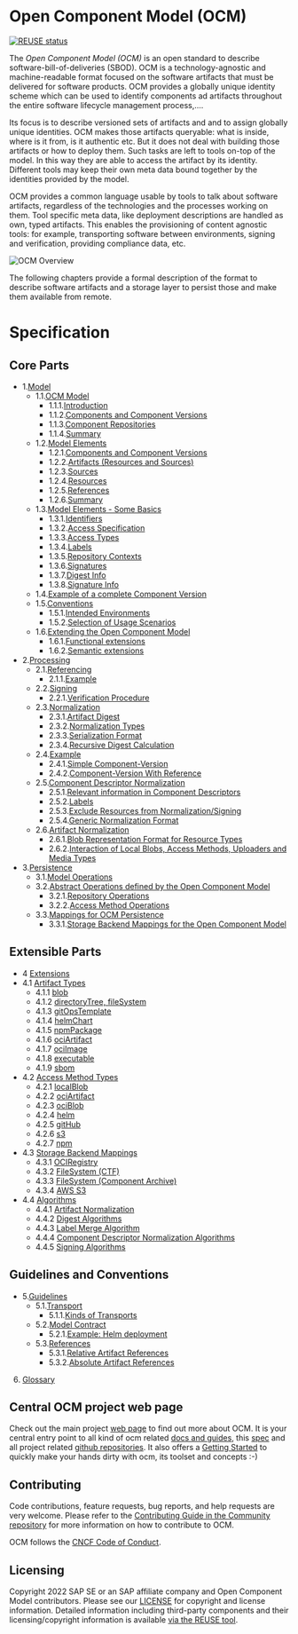 # Open Component Model (OCM)

[![REUSE status](https://api.reuse.software/badge/github.com/open-component-model/ocm-spec)](https://api.reuse.software/info/github.com/open-component-model/ocm-spec)

The _Open Component Model (OCM)_ is an open standard to describe software-bill-of-deliveries (SBOD). OCM is a technology-agnostic and machine-readable format focused on the software artifacts that must be delivered for software products. OCM provides a globally unique identity scheme which can be used to identify components ad artifacts throughout the entire software lifecycle management process,....

Its focus is to describe versioned sets of artifacts and and to assign globally unique identities. OCM makes those artifacts queryable: what is inside, where is it from, is it authentic etc. But it does not deal with building those artifacts or how to deploy them. Such tasks are left to tools on-top of the model. In this way they are able to access the artifact by its identity. Different tools may keep their own meta data bound together by the identities provided by the model.

OCM provides a common language usable by tools to talk about software artifacts, regardless of the technologies and the processes working on them. Tool specific meta data, like deployment descriptions are handled as own, typed artifacts. This enables the provisioning of content agnostic tools: for example, transporting software between environments, signing and verification, providing compliance data, etc.

![OCM Overview](doc/OCM.png)

The following chapters provide a formal description of the format to describe software artifacts and a storage layer to persist those and make them available from remote.

# Specification

## Core Parts

* 1.[Model](doc/01-model/README.md)
  * 1.1.[OCM Model](doc/01-model/01-model.md#ocm-model)
    * 1.1.1.[Introduction](doc/01-model/01-model.md#introduction)
    * 1.1.2.[Components and Component Versions](doc/01-model/01-model.md#components-and-component-versions)
    * 1.1.3.[Component Repositories](doc/01-model/01-model.md#component-repositories)
    * 1.1.4.[Summary](doc/01-model/01-model.md#summary)
  * 1.2.[Model Elements](doc/01-model/02-elements-toplevel.md#model-elements)
    * 1.2.1.[Components and Component Versions](doc/01-model/02-elements-toplevel.md#components-and-component-versions)
    * 1.2.2.[Artifacts (Resources and Sources)](doc/01-model/02-elements-toplevel.md#artifacts-resources-and-sources)
    * 1.2.3.[Sources](doc/01-model/02-elements-toplevel.md#sources)
    * 1.2.4.[Resources](doc/01-model/02-elements-toplevel.md#resources)
    * 1.2.5.[References](doc/01-model/02-elements-toplevel.md#references)
    * 1.2.6.[Summary](doc/01-model/02-elements-toplevel.md#summary)
  * 1.3.[Model Elements - Some Basics](doc/01-model/03-elements-sub.md)
    * 1.3.1.[Identifiers](doc/01-model/03-elements-sub.md#identifiers)
    * 1.3.2.[Access Specification](doc/01-model/03-elements-sub.md#access-specification)
    * 1.3.3.[Access Types](doc/01-model/03-elements-sub.md#access-types)
    * 1.3.4.[Labels](doc/01-model/03-elements-sub.md#labels)
    * 1.3.5.[Repository Contexts](doc/01-model/03-elements-sub.md#repository-contexts)
    * 1.3.6.[Signatures](doc/01-model/03-elements-sub.md#signatures)
    * 1.3.7.[Digest Info](doc/01-model/03-elements-sub.md#digest-info)
    * 1.3.8.[Signature Info](doc/01-model/03-elements-sub.md#signature-info)
  * 1.4.[Example of a complete Component Version](doc/01-model/04-example.md#example-of-a-complete-component-version)
  * 1.5.[Conventions](doc/01-model/06-conventions.md#conventions)
    * 1.5.1.[Intended Environments](doc/01-model/06-conventions.md#intended-environments)
    * 1.5.2.[Selection of Usage Scenarios](doc/01-model/06-conventions.md#selection-of-usage-scenarios)
  * 1.6.[Extending the Open Component Model](doc/01-model/07-extensions.md#extending-the-open-component-model)
    * 1.6.1.[Functional extensions](doc/01-model/07-extensions.md#functional-extensions)
    * 1.6.2.[Semantic extensions](doc/01-model/07-extensions.md#semantic-extensions)
* 2.[Processing](doc/02-processing/README.md)
  * 2.1.[Referencing](doc/02-processing/01-references.md#referencing)
    * 2.1.1.[Example](doc/02-processing/01-references.md#example)
  * 2.2.[Signing](doc/02-processing/03-signing.md#signing)
    * 2.2.1.[Verification Procedure](doc/02-processing/03-signing.md#verification-procedure)
  * 2.3.[Normalization](doc/02-processing/04-digest.md#normalization)
    * 2.3.1.[Artifact Digest](doc/02-processing/04-digest.md#artifact-digest)
    * 2.3.2.[Normalization Types](doc/02-processing/04-digest.md#normalization-types)
    * 2.3.3.[Serialization Format](doc/02-processing/04-digest.md#serialization-format)
    * 2.3.4.[Recursive Digest Calculation](doc/02-processing/04-digest.md#recursive-digest-calculation)
  * 2.4.[Example](doc/02-processing/04-digest.md#example)
    * 2.4.1.[Simple Component-Version](doc/02-processing/04-digest.md#simple-component-version)
    * 2.4.2.[Component-Version With Reference](doc/02-processing/04-digest.md#component-version-with-reference)
  * 2.5.[Component Descriptor Normalization](doc/02-processing/04-digest.md#component-descriptor-normalization)
    * 2.5.1.[Relevant information in Component Descriptors](doc/02-processing/04-digest.md#relevant-information-in-component-descriptors)
    * 2.5.2.[Labels](doc/02-processing/04-digest.md#labels)
    * 2.5.3.[Exclude Resources from Normalization/Signing](doc/02-processing/04-digest.md#exclude-resources-from-normalizationsigning)
    * 2.5.4.[Generic Normalization Format](doc/02-processing/04-digest.md#generic-normalization-format)
  * 2.6.[Artifact Normalization](doc/02-processing/04-digest.md#artifact-normalization)
    * 2.6.1.[Blob Representation Format for Resource Types](doc/02-processing/04-digest.md#blob-representation-format-for-resource-types)
    * 2.6.2.[Interaction of Local Blobs, Access Methods, Uploaders and Media Types](doc/02-processing/04-digest.md#interaction-of-local-blobs-access-methods-uploaders-and-media-types)
* 3.[Persistence](doc/03-persistence/README.md)
  * 3.1.[Model Operations](doc/03-persistence/01-operations.md#model-operations)
  * 3.2.[Abstract Operations defined by the Open Component Model](doc/03-persistence/01-operations.md#abstract-operations-defined-by-the-open-component-model)
    * 3.2.1.[Repository Operations](doc/03-persistence/01-operations.md#repository-operations)
    * 3.2.2.[Access Method Operations](doc/03-persistence/01-operations.md#access-method-operations)
  * 3.3.[Mappings for OCM Persistence](doc/03-persistence/02-mappings.md#mappings-for-ocm-persistence)
    * 3.3.1.[Storage Backend Mappings for the Open Component Model](doc/03-persistence/02-mappings.md#storage-backend-mappings-for-the-open-component-model)

## Extensible Parts

* 4 [Extensions](doc/04-extensions/README.md)
* 4.1 [Artifact Types](doc/04-extensions/01-artifact-types/README.md)
  * 4.1.1 [blob](doc/04-extensions/01-artifact-types/blob.md)                               
  * 4.1.2 [directoryTree, fileSystem](doc/04-extensions/01-artifact-types/file-system.md) 
  * 4.1.3 [gitOpsTemplate](doc/04-extensions/01-artifact-types/gitops.md)                   
  * 4.1.4 [helmChart](doc/04-extensions/01-artifact-types/helmchart.md)                     
  * 4.1.5 [npmPackage](doc/04-extensions/01-artifact-types/npm.md)                          
  * 4.1.6 [ociArtifact](doc/04-extensions/01-artifact-types/oci-artifact.md)                
  * 4.1.7 [ociImage](doc/04-extensions/01-artifact-types/oci-image.md)                     
  * 4.1.8 [executable](doc/04-extensions/01-artifact-types/executable.md)                   
  * 4.1.9 [sbom](doc/04-extensions/01-artifact-types/sbom.md)
* 4.2 [Access Method Types](doc/04-extensions/02-access-types/README.md)
  * 4.2.1 [localBlob](doc/04-extensions/02-access-types/localblob.md)     
  * 4.2.2 [ociArtifact](doc/04-extensions/02-access-types/ociartifact.md) 
  * 4.2.3 [ociBlob](doc/04-extensions/02-access-types/ociblob.md)         
  * 4.2.4 [helm](doc/04-extensions/02-access-types/helm.md)               
  * 4.2.5 [gitHub](doc/04-extensions/02-access-types/github.md)           
  * 4.2.6 [s3](doc/04-extensions/02-access-types/s3.md)                   
  * 4.2.7 [npm](doc/04-extensions/02-access-types/npm.md)     
* 4.3 [Storage Backend Mappings](doc/04-extensions/03-storage-backends/README.md)
  * 4.3.1 [OCIRegistry](doc/04-extensions/03-storage-backend/soci.md)                                  
  * 4.3.2 [FileSystem (CTF)](doc/04-extensions/03-storage-backends/ctf.md)                             
  * 4.3.3 [FileSystem (Component Archive)](doc/04-extensions/03-storage-backends/component-archive.md) 
  * 4.3.4 [AWS S3](doc/04-extensions/03-storage-backends/s3.md)       
* 4.4 [Algorithms](doc/04-extensions/04-algorithms/README.md)
  * 4.4.1 [Artifact Normalization](doc/04-algorithms/04-algorithms/artifact-normalization-types.md)
  * 4.4.2 [Digest Algorithms](doc/04-algorithms/04-algorithms/label-merge-algorithms.md)
  * 4.4.3 [Label Merge Algorithm](doc/04-algorithms/04-algorithms/digest-algorithms.md)
  * 4.4.4 [Component Descriptor Normalization Algorithms](doc/04-algorithms/04-algorithms/component-descriptor-normalization-algorithms.md)
  * 4.4.5 [Signing Algorithms](doc/04-algorithms/04-algorithms/signing-algorithms.md)

## Guidelines and Conventions

* 5.[Guidelines](doc/05-guidelines/README.md)
  * 5.1.[Transport](doc/05-guidelines/01-transport.md#transport)
    * 5.1.1.[Kinds of Transports](doc/05-guidelines/01-transport.md#kinds-of-transports)
  * 5.2.[Model Contract](doc/05-guidelines/02-contract.md#model-contract)
    * 5.2.1.[Example: Helm deployment](doc/05-guidelines/02-contract.md#example-helm-deployment)
  * 5.3.[References](doc/05-guidelines/03-references.md#references)
    * 5.3.1.[Relative Artifact References](doc/05-guidelines/03-references.md#relative-artifact-references)
    * 5.3.2.[Absolute Artifact References](doc/05-guidelines/03-references.md#absolute-artifact-references)

6.  [Glossary](doc/glossary.md)

## Central OCM project web page

Check out the main project [web page](https://ocm.software) to find out more about OCM. It is your central entry point to all kind of ocm related [docs and guides](https://ocm.software/docs/overview/context), this [spec](https://ocm.software/spec/) and all project related [github repositories](https://github.com/open-component-model). It also offers a [Getting Started](https://ocm.software/docs/guides/getting-started-with-ocm) to quickly make your hands dirty with ocm, its toolset and concepts :-)

## Contributing

Code contributions, feature requests, bug reports, and help requests are very welcome. Please refer to the [Contributing Guide in the Community repository](https://github.com/open-component-model/community/blob/main/CONTRIBUTING.md) for more information on how to contribute to OCM.

OCM follows the [CNCF Code of Conduct](https://github.com/cncf/foundation/blob/main/code-of-conduct.md).

## Licensing

Copyright 2022 SAP SE or an SAP affiliate company and Open Component Model contributors.
Please see our [LICENSE](LICENSE) for copyright and license information.
Detailed information including third-party components and their licensing/copyright information is available [via the REUSE tool](https://api.reuse.software/info/github.com/open-component-model/ocm-spec).
